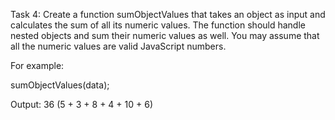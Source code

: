 Task 4:
Create a function sumObjectValues that takes an object as input and calculates the sum of all its numeric values. The function should handle nested objects and sum their numeric values as well. You may assume that all the numeric values are valid JavaScript numbers.

For example:

sumObjectValues(data);

Output:
36 (5 + 3 + 8 + 4 + 10 + 6)
